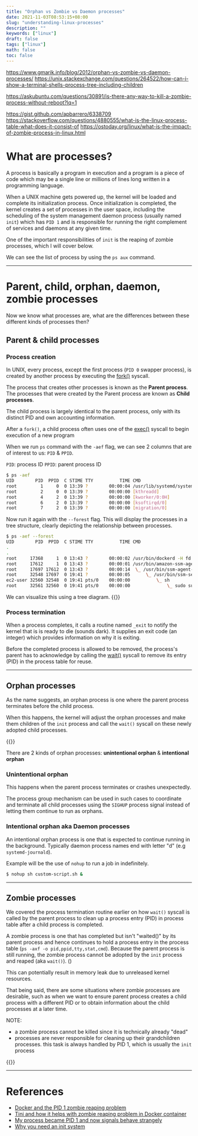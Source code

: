 ```yaml
---
title: "Orphan vs Zombie vs Daemon processes"
date: 2021-11-03T08:53:15+08:00
slug: "understanding-linux-processes"
description: ""
keywords: ["linux"]
draft: false
tags: ["linux"]
math: false
toc: false
---
```


https://www.gmarik.info/blog/2012/orphan-vs-zombie-vs-daemon-processes/
https://unix.stackexchange.com/questions/264522/how-can-i-show-a-terminal-shells-process-tree-including-children

https://askubuntu.com/questions/30891/is-there-any-way-to-kill-a-zombie-process-without-reboot?lq=1

https://gist.github.com/apbarrero/6338709
https://stackoverflow.com/questions/4880555/what-is-the-linux-process-table-what-does-it-consist-of
https://ostoday.org/linux/what-is-the-impact-of-zombie-process-in-linux.html


# What are processes?
A process is basically a program in execution and a program is a piece of code which may be a single line or millions of lines long written in a programming language.

When a UNIX machine gets powered up, the kernel will be loaded and complete its initialization process. Once initialization is completed, the kernel creates a set of processes in the user space, including the scheduling of the system management daemon process (usually named `init`) which has `PID 1` and is responsible for running the right complement of services and daemons at any given time.

One of the important responsibilities of `init` is the reaping of zombie processes, which I will cover below.

We can see the list of process by using the `ps aux` command.

---

# Parent, child, orphan, daemon, zombie processes

Now we know what processes are, what are the differences between these different kinds of processes then?

## Parent & child processes

### Process creation
In UNIX, every process, except the first process (`PID 0` swapper process), is created by another process by executing the [fork()](https://man7.org/linux/man-pages/man2/fork.2.html) syscall.

The process that creates other processes is known as the **Parent process**. The processes that were created by the Parent process are known as **Child processes**.

The child process is largely identical to the parent process, only with its distinct PID and own accounting information.

After a `fork()`, a child process often uses one of the [exec()](https://man7.org/linux/man-pages/man3/exec.3.html) syscall to begin execution of a new program

When we run `ps` command with the `-aef` flag, we can see 2 columns that are of interest to us: `PID` & `PPID`.

`PID`: process ID
`PPID`: parent process ID

```bash
$ ps -aef
UID        PID  PPID  C STIME TTY          TIME CMD
root         1     0  0 13:39 ?        00:00:04 /usr/lib/systemd/systemd --switched-root --system --deserialize 21
root         2     0  0 13:39 ?        00:00:00 [kthreadd]
root         4     2  0 13:39 ?        00:00:00 [kworker/0:0H]
root         6     2  0 13:39 ?        00:00:00 [ksoftirqd/0]
root         7     2  0 13:39 ?        00:00:00 [migration/0]
```

Now run it again with the `--forest` flag. This will display the processes in a tree structure, clearly depicting the relationship between processes.

```bash
$ ps -aef --forest
UID        PID  PPID  C STIME TTY          TIME CMD
.
.
root     17368     1  0 13:43 ?        00:00:02 /usr/bin/dockerd -H fd:// --containerd=/run/containerd/containerd.sock
root     17612     1  0 13:43 ?        00:00:01 /usr/bin/amazon-ssm-agent
root     17697 17612  0 13:43 ?        00:00:14  \_ /usr/bin/ssm-agent-worker
root     32548 17697  0 19:41 ?        00:00:05      \_ /usr/bin/ssm-session-worker svc_123456 i-123456
ec2-user 32560 32548  0 19:41 pts/0    00:00:00          \_ sh
root     32561 32560  0 19:41 pts/0    00:00:00              \_ sudo su - ec2-user
```

We can visualize this using a tree diagram.
{{<zoomable-img src="process-tree.png">}}

### Process termination
When a process completes, it calls a routine named `_exit` to notify the kernel that is is ready to die (sounds dark). It supplies an exit code (an integer) which provides information on why it is exiting.

Before the completed process is allowed to be removed, the process's parent has to acknowledge by calling the [wait()](https://man7.org/linux/man-pages/man2/wait.2.html) syscall to remove its entry (PID) in the process table for reuse.

---
## Orphan processes

As the name suggests, an orphan process is one where the parent process terminates before the child process.

When this happens, the kernel will adjust the orphan processes and make them children of the `init` process and call the `wait()` syscall on these newly adopted child processes.

{{<zoomable-img src="orphan-process.png">}}

There are 2 kinds of orphan processes: **unintentional orphan** & **intentional orphan**

### Unintentional orphan

This happens when the parent process terminates or crashes unexpectedly.

The process group mechanism can be used in such cases to coordinate and terminate all child processes using the `SIGHUP` process signal instead of letting them continue to run as orphans.

### Intentional orphan aka Daemon processes

An intentional orphan process is one that is expected to continue running in the background. Typically daemon process names end with letter "d" (e.g `systemd-journald`).

Example will be the use of `nohup` to run a job in indefinitely.
```bash
$ nohup sh custom-script.sh &
```
---

## Zombie processes

We covered the process termination routine earlier on how `wait()` syscall is called by the parent process to clean up a process entry (PID) in process table after a child process is completed.

A zombie process is one that has completed but isn't "waited()" by its parent process and hence continues to hold a process entry in the process table (`ps -axf -o pid,ppid,tty,stat,cmd`). Because the parent process is still running, the zombie process cannot be adopted by the `init` process and reaped (aka `wait()`). ()

This can potentially result in memory leak due to unreleased kernel resources.

That being said, there are some situations where zombie processes are desirable, such as when we want to ensure parent process creates a child process with a different PID or to obtain information about the child processes at a later time.

NOTE:
* a zombie process cannot be killed since it is technically already "dead"
* processes are never responsible for cleaning up their grandchildren processes. this task is always handled by PID 1, which is usually the `init` process

{{<zoomable-img src="zombie-process.png">}}

---

# References
* [Docker and the PID 1 zombie reaping problem](https://blog.phusion.nl/2015/01/20/docker-and-the-pid-1-zombie-reaping-problem/)
* [Tini and how it helps with zombie reaping problem in Docker container](https://github.com/krallin/tini/issues/8#issuecomment-146135930)
* [My process became PID 1 and now signals behave strangely](https://hackernoon.com/my-process-became-pid-1-and-now-signals-behave-strangely-b05c52cc551c)
* [Why you need an init system](https://github.com/Yelp/dumb-init#why-you-need-an-init-system)

